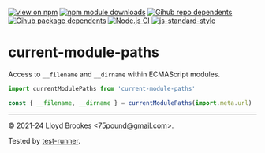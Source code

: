 [![view on npm](https://badgen.net/npm/v/current-module-paths)](https://www.npmjs.org/package/current-module-paths)
[![npm module downloads](https://badgen.net/npm/dt/current-module-paths)](https://www.npmjs.org/package/current-module-paths)
[![Gihub repo dependents](https://badgen.net/github/dependents-repo/75lb/current-module-paths)](https://github.com/75lb/current-module-paths/network/dependents?dependent_type=REPOSITORY)
[![Gihub package dependents](https://badgen.net/github/dependents-pkg/75lb/current-module-paths)](https://github.com/75lb/current-module-paths/network/dependents?dependent_type=PACKAGE)
[![Node.js CI](https://github.com/75lb/current-module-paths/actions/workflows/node.js.yml/badge.svg)](https://github.com/75lb/current-module-paths/actions/workflows/node.js.yml)
[![js-standard-style](https://img.shields.io/badge/code%20style-standard-brightgreen.svg)](https://github.com/feross/standard)

# current-module-paths

Access to `__filename` and `__dirname` within ECMAScript modules.


```js
import currentModulePaths from 'current-module-paths'

const { __filename, __dirname } = currentModulePaths(import.meta.url)
```

* * *

&copy; 2021-24 Lloyd Brookes \<75pound@gmail.com\>.

Tested by [test-runner](https://github.com/test-runner-js/test-runner).
